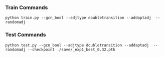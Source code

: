 
### Train Commands

```
python train.py --gcn_bool --adjtype doubletransition --addaptadj  --randomadj
```

### Test Commands

```
python test.py --gcn_bool --adjtype doubletransition --addaptadj  --randomadj --checkpoint ./save/_exp1_best_0.32.pth
```
